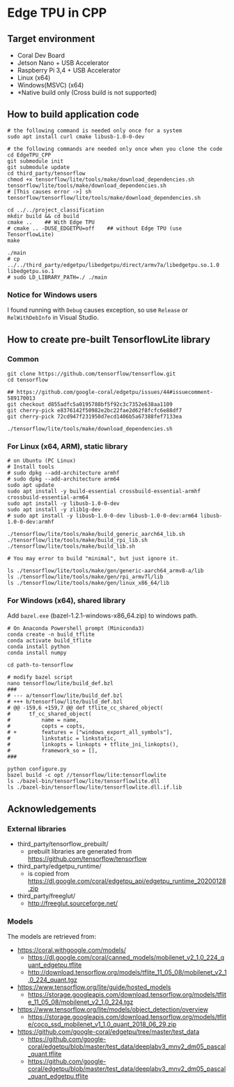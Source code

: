 # Edge TPU in CPP
## Target environment
- Coral Dev Board
- Jetson Nano + USB Accelerator
- Raspberry Pi 3,4 + USB Accelerator
- Linux (x64)
- Windows(MSVC) (x64)
- *Native build only (Cross build is not supported)

## How to build application code
```
# the following command is needed only once for a system
sudo apt install curl cmake libusb-1.0-0-dev

# the following commands are needed only once when you clone the code
cd EdgeTPU_CPP
git submodule init
git submodule update
cd third_party/tensorflow
chmod +x tensorflow/lite/tools/make/download_dependencies.sh
tensorflow/lite/tools/make/download_dependencies.sh
# [This causes error ->] sh tensorflow/tensorflow/lite/tools/make/download_dependencies.sh

cd ../../project_classification
mkdir build && cd build
cmake ..	## With Edge TPU
# cmake .. -DUSE_EDGETPU=off	## without Edge TPU (use TensorflowLite)
make

./main
# cp ../../third_party/edgetpu/libedgetpu/direct/armv7a/libedgetpu.so.1.0 libedgetpu.so.1
# sudo LD_LIBRARY_PATH=./ ./main

```

### Notice for Windows users
I found running with `Debug` causes exception, so use `Release` or `RelWithDebInfo` in Visual Studio.


## How to create pre-built TensorflowLite library
### Common
```
git clone https://github.com/tensorflow/tensorflow.git
cd tensorflow

## https://github.com/google-coral/edgetpu/issues/44#issuecomment-589170013
git checkout d855adfc5a0195788bf5f92c3c7352e638aa1109
git cherry-pick e8376142f50982e2bc22fae2d62f8fcfc6e88df7
git cherry-pick 72cd947f231950d7ecd1406b5a67388fef7133ea

./tensorflow/lite/tools/make/download_dependencies.sh
```

### For Linux (x64, ARM), static library
```
# on Ubuntu (PC Linux)
# Install tools
# sudo dpkg --add-architecture armhf
# sudo dpkg --add-architecture arm64
sudo apt update
sudo apt install -y build-essential crossbuild-essential-armhf crossbuild-essential-arm64
sudo apt install -y libusb-1.0-0-dev
sudo apt install -y zlib1g-dev
# sudo apt install -y libusb-1.0-0-dev libusb-1.0-0-dev:arm64 libusb-1.0-0-dev:armhf

./tensorflow/lite/tools/make/build_generic_aarch64_lib.sh
./tensorflow/lite/tools/make/build_rpi_lib.sh 
./tensorflow/lite/tools/make/build_lib.sh

# You may error to build "minimal", but just ignore it.

ls ./tensorflow/lite/tools/make/gen/generic-aarch64_armv8-a/lib
ls ./tensorflow/lite/tools/make/gen/rpi_armv7l/lib
ls ./tensorflow/lite/tools/make/gen/linux_x86_64/lib
```

### For Windows (x64), shared library
Add `bazel.exe` (bazel-1.2.1-windows-x86_64.zip) to windows path.

```
# On Anaconda Powershell prompt (Miniconda3)
conda create -n build_tflite
conda activate build_tflite
conda install python
conda install numpy

cd path-to-tensorflow

# modify bazel script
nano tensorflow/lite/build_def.bzl 
###
# --- a/tensorflow/lite/build_def.bzl
# +++ b/tensorflow/lite/build_def.bzl
# @@ -159,6 +159,7 @@ def tflite_cc_shared_object(
#      tf_cc_shared_object(
#          name = name,
#          copts = copts,
# +        features = ["windows_export_all_symbols"],
#          linkstatic = linkstatic,
#          linkopts = linkopts + tflite_jni_linkopts(),
#          framework_so = [],
###

python configure.py
bazel build -c opt //tensorflow/lite:tensorflowlite
ls ./bazel-bin/tensorflow/lite/tensorflowlite.dll
ls ./bazel-bin/tensorflow/lite/tensorflowlite.dll.if.lib
```

## Acknowledgements
### External libraries
- third_party/tensorflow_prebuilt/
	- prebuilt libraries are generated from https://github.com/tensorflow/tensorflow 
- third_party/edgetpu_runtime/
	- is copied from https://dl.google.com/coral/edgetpu_api/edgetpu_runtime_20200128.zip
- third_party/freeglut/
	- http://freeglut.sourceforge.net/

### Models
The models are retrieved from:

- https://coral.withgoogle.com/models/
	- https://dl.google.com/coral/canned_models/mobilenet_v2_1.0_224_quant_edgetpu.tflite
	- http://download.tensorflow.org/models/tflite_11_05_08/mobilenet_v2_1.0_224_quant.tgz
- https://www.tensorflow.org/lite/guide/hosted_models
	- https://storage.googleapis.com/download.tensorflow.org/models/tflite_11_05_08/mobilenet_v2_1.0_224.tgz
- https://www.tensorflow.org/lite/models/object_detection/overview
	- https://storage.googleapis.com/download.tensorflow.org/models/tflite/coco_ssd_mobilenet_v1_1.0_quant_2018_06_29.zip
- https://github.com/google-coral/edgetpu/tree/master/test_data
	- https://github.com/google-coral/edgetpu/blob/master/test_data/deeplabv3_mnv2_dm05_pascal_quant.tflite
	- https://github.com/google-coral/edgetpu/blob/master/test_data/deeplabv3_mnv2_dm05_pascal_quant_edgetpu.tflite
